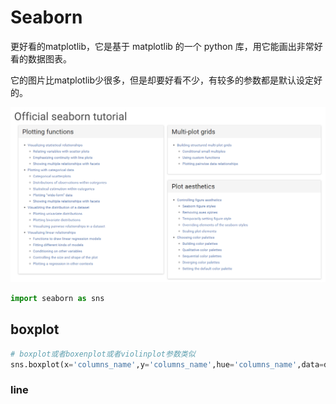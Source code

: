# Seaborn

更好看的matplotlib，它是基于 matplotlib 的一个 python 库，用它能画出非常好看的数据图表。

它的图片比matplotlib少很多，但是却要好看不少，有较多的参数都是默认设定好的。

![seaborn_tutorial](./seaborn_tutorial.png)

```py
import seaborn as sns
```

## boxplot

```py
# boxplot或者boxenplot或者violinplot参数类似
sns.boxplot(x='columns_name',y='columns_name',hue='columns_name',data=df)
```


### line